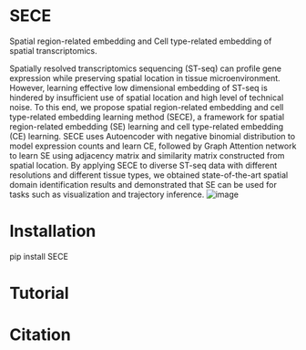 # SECE
Spatial region-related embedding and Cell type-related embedding of spatial transcriptomics.

Spatially resolved transcriptomics sequencing (ST-seq) can profile gene expression while preserving spatial location in tissue microenvironment. However, learning effective low dimensional embedding of ST-seq is hindered by insufficient use of spatial location and high level of technical noise. To this end, we propose spatial region-related embedding and cell type-related embedding learning method (SECE), a framework for spatial region-related embedding (SE) learning and cell type-related embedding (CE) learning. SECE uses Autoencoder with negative binomial distribution to model expression counts and learn CE, followed by Graph Attention network to learn SE using adjacency matrix and similarity matrix constructed from spatial location. By applying SECE to diverse ST-seq data with different resolutions and different tissue types, we obtained state-of-the-art spatial domain identification results and demonstrated that SE can be used for tasks such as visualization and trajectory inference.
![image](https://user-images.githubusercontent.com/53144397/191151260-addf53fd-7142-44de-a06c-b3dc1e73be53.png)

# Installation
pip install SECE

# Tutorial

# Citation
